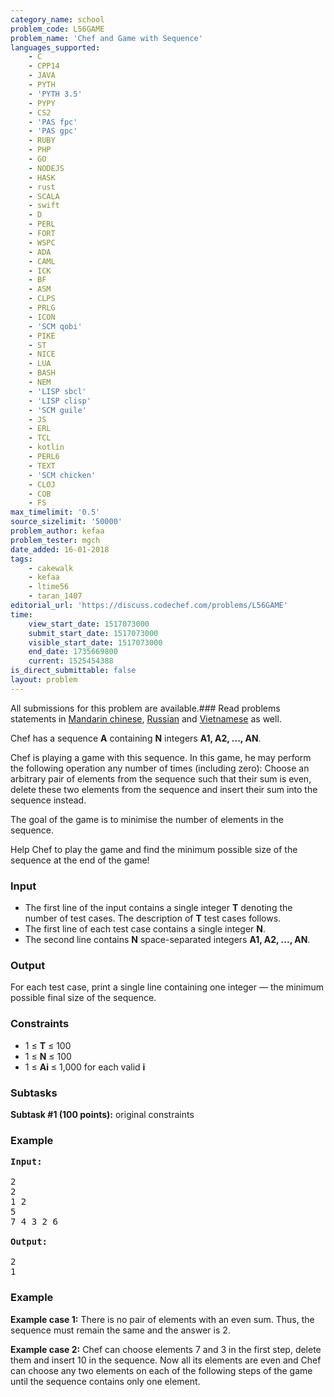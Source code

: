 ```yaml
---
category_name: school
problem_code: L56GAME
problem_name: 'Chef and Game with Sequence'
languages_supported:
    - C
    - CPP14
    - JAVA
    - PYTH
    - 'PYTH 3.5'
    - PYPY
    - CS2
    - 'PAS fpc'
    - 'PAS gpc'
    - RUBY
    - PHP
    - GO
    - NODEJS
    - HASK
    - rust
    - SCALA
    - swift
    - D
    - PERL
    - FORT
    - WSPC
    - ADA
    - CAML
    - ICK
    - BF
    - ASM
    - CLPS
    - PRLG
    - ICON
    - 'SCM qobi'
    - PIKE
    - ST
    - NICE
    - LUA
    - BASH
    - NEM
    - 'LISP sbcl'
    - 'LISP clisp'
    - 'SCM guile'
    - JS
    - ERL
    - TCL
    - kotlin
    - PERL6
    - TEXT
    - 'SCM chicken'
    - CLOJ
    - COB
    - FS
max_timelimit: '0.5'
source_sizelimit: '50000'
problem_author: kefaa
problem_tester: mgch
date_added: 16-01-2018
tags:
    - cakewalk
    - kefaa
    - ltime56
    - taran_1407
editorial_url: 'https://discuss.codechef.com/problems/L56GAME'
time:
    view_start_date: 1517073000
    submit_start_date: 1517073000
    visible_start_date: 1517073000
    end_date: 1735669800
    current: 1525454388
is_direct_submittable: false
layout: problem
---
```

All submissions for this problem are available.### Read problems statements in [Mandarin chinese](http://www.codechef.com/download/translated/LTIME56/mandarin/L56GAME.pdf), [Russian](http://www.codechef.com/download/translated/LTIME56/russian/L56GAME.pdf) and [Vietnamese](http://www.codechef.com/download/translated/LTIME56/vietnamese/L56GAME.pdf) as well.

Chef has a sequence **A** containing **N** integers **A1, A2, ..., AN**.

Chef is playing a game with this sequence. In this game, he may perform the following operation any number of times (including zero): Choose an arbitrary pair of elements from the sequence such that their sum is even, delete these two elements from the sequence and insert their sum into the sequence instead.

The goal of the game is to minimise the number of elements in the sequence.

Help Chef to play the game and find the minimum possible size of the sequence at the end of the game!

### Input

- The first line of the input contains a single integer **T** denoting the number of test cases. The description of **T** test cases follows.
- The first line of each test case contains a single integer **N**.
- The second line contains **N** space-separated integers **A1, A2, ..., AN**.

### Output

For each test case, print a single line containing one integer — the minimum possible final size of the sequence.

### Constraints

- 1 ≤ **T** ≤ 100
- 1 ≤ **N** ≤ 100
- 1 ≤ **Ai** ≤ 1,000 for each valid **i**

### Subtasks

**Subtask #1 (100 points):** original constraints

### Example

<pre><b>Input:</b>

2
2
1 2
5
7 4 3 2 6

<b>Output:</b>

2
1
</pre>
### Example

**Example case 1:** There is no pair of elements with an even sum. Thus, the sequence must remain the same and the answer is 2.

**Example case 2:** Chef can choose elements 7 and 3 in the first step, delete them and insert 10 in the sequence. Now all its elements are even and Chef can choose any two elements on each of the following steps of the game until the sequence contains only one element.
